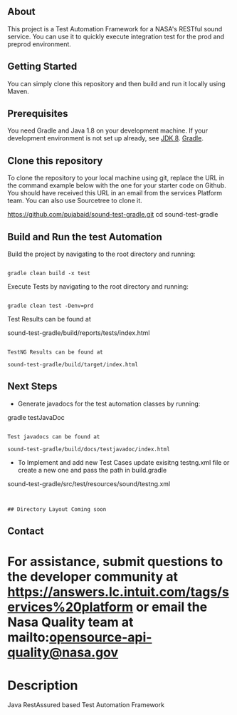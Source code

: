 ## About

This project is a Test Automation Framework for a NASA's RESTful sound service.
You can use it to quickly execute integration test for the prod and preprod environment.


## Getting Started

You can simply clone this repository and then build and run it locally using Maven.

## Prerequisites

You need Gradle and Java 1.8 on your development machine.
If your development environment is not set up already, see 
[JDK 8](http://www.oracle.com/technetwork/java/javase/documentation/jdk8-doc-downloads-2133158.html).
[Gradle](https://gradle.org/gradle-download/).

## Clone this repository

To clone the repository to your local machine using git, 
replace the URL in the command example below with the one for your starter code on Github. 
You should have received this URL in an email from the services Platform team. 
You can also use Sourcetree to clone it. 

https://github.com/pujabaid/sound-test-gradle.git
cd sound-test-gradle


## Build and Run the test Automation

Build the project by navigating to the root directory and running:
```

gradle clean build -x test
```

Execute Tests by navigating to the root directory and running:
```

gradle clean test -Denv=prd
```

Test Results can be found at

sound-test-gradle/build/reports/tests/index.html
```

TestNG Results can be found at

sound-test-gradle/build/target/index.html
```

## Next Steps

- Generate javadocs for the test automation classes by running:

gradle  testJavaDoc
```

Test javadocs can be found at

sound-test-gradle/build/docs/testjavadoc/index.html
```

- To Implement and add new Test Cases update exisitng testng.xml file or create a new one and pass the path in build.gradle

sound-test-gradle/src/test/resources/sound/testng.xml
```


## Directory Layout Coming soon
```

## Contact

For assistance, submit questions to the developer community at
https://answers.lc.intuit.com/tags/services%20platform or email the Nasa Quality team at mailto:opensource-api-quality@nasa.gov
=======
# Description

Java RestAssured based Test Automation Framework
